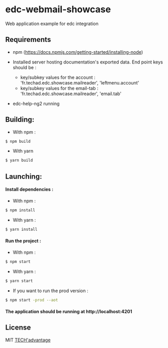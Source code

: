 # edc-webmail-showcase

Web application example for edc integration

## Requirements

* npm (https://docs.npmjs.com/getting-started/installing-node)

* Installed server hosting documentation's exported data. End point keys should be : 
  * key/subkey values for the account : 'fr.techad.edc.showcase.mailreader', 'leftmenu.account'
  * key/subkey values for the email-tab : 'fr.techad.edc.showcase.mailreader', 'email.tab'
  
* edc-help-ng2 running

## Building:

  * With npm : 
  
```bash
$ npm build
```
  * With yarn 
  
```bash
$ yarn build
```

## Launching: 

#### Install dependencies : 

* With npm : 
  
```bash
$ npm install
```
* With yarn :
  
```bash
$ yarn install
```

#### Run the project : 

* With npm : 
  
```bash
$ npm start
```

* With yarn :
  
```bash
$ yarn start
```

* If you want to run the prod version : 
 
```bash
$ npm start -prod --aot
```

#### The application should be running at http://localhost:4201

## License
MIT [TECH'advantage](mailto:contact@tech-advantage.com)
